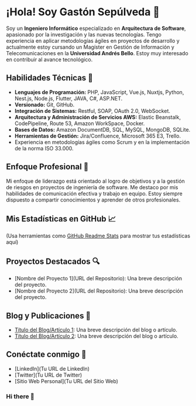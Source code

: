# ¡Hola! Soy Gastón Sepúlveda 👋

Soy un **Ingeniero Informático** especializado en **Arquitectura de Software**, apasionado por la investigación y las nuevas tecnologías. Tengo experiencia en aplicar metodologías ágiles en proyectos de desarrollo y actualmente estoy cursando un Magíster en Gestión de Información y Telecomunicaciones en la **Universidad Andrés Bello**. Estoy muy interesado en contribuir al avance tecnológico.

## Habilidades Técnicas 🔧

- **Lenguajes de Programación:** PHP, JavaScript, Vue.js, Nuxtjs, Python, Nest.js, Node.js, Flutter, JAVA, C#, ASP.NET.
- **Versionado:** Git, GitHub.
- **Integración de Sistemas:** Restful, SOAP, OAuth 2.0, WebSocket.
- **Arquitectura y Administración de Servicios AWS:** Elastic Beanstalk, CodePipeline, Route 53, Amazon WorkSpace, Docker.
- **Bases de Datos:** Amazon DocumentDB, SQL, MySQL, MongoDB, SQLite.
- **Herramientas de Gestión:** Jira/Confluence, Microsoft 365 E3, Trello.
- Experiencia en metodologías ágiles como Scrum y en la implementación de la norma ISO 33.000.

## Enfoque Profesional 🎯

Mi enfoque de liderazgo está orientado al logro de objetivos y a la gestión de riesgos en proyectos de ingeniería de software. Me destaco por mis habilidades de comunicación efectiva y trabajo en equipo. Estoy siempre dispuesto a compartir conocimientos y aprender de otros profesionales.

## Mis Estadísticas en GitHub 📈

(Usa herramientas como [GitHub Readme Stats](https://github.com/anuraghazra/github-readme-stats) para mostrar tus estadísticas aquí)

## Proyectos Destacados 🔍

- [Nombre del Proyecto 1](URL del Repositorio): Una breve descripción del proyecto.
- [Nombre del Proyecto 2](URL del Repositorio): Una breve descripción del proyecto.

## Blog y Publicaciones 📝

- [Título del Blog/Artículo 1](URL): Una breve descripción del blog o artículo.
- [Título del Blog/Artículo 2](URL): Una breve descripción del blog o artículo.

## Conéctate conmigo 🔗

- [LinkedIn](Tu URL de LinkedIn)
- [Twitter](Tu URL de Twitter)
- [Sitio Web Personal](Tu URL del Sitio Web)
### Hi there 👋

<!--
**tonporaqui/tonporaqui** is a ✨ _special_ ✨ repository because its `README.md` (this file) appears on your GitHub profile.

Here are some ideas to get you started:

- 🔭 I’m currently working on ...
- 🌱 I’m currently learning ...
- 👯 I’m looking to collaborate on ...
- 🤔 I’m looking for help with ...
- 💬 Ask me about ...
- 📫 How to reach me: ...
- 😄 Pronouns: ...
- ⚡ Fun fact: ...
-->
